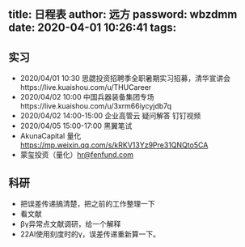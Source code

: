 title: 日程表
author: 远方
password: wbzdmm
date: 2020-04-01 10:26:41
tags:
---
## 实习
- 2020/04/01 10:30 思勰投资招聘季全职暑期实习招募，清华宣讲会https://live.kuaishou.com/u/THUCareer
- 2020/04/02 10:00 中国兵器装备集团专场https://live.kuaishou.com/u/3xrm66iycyjdb7q
- 2020/04/02 14:00-15:00 企业高管云 疑问解答 钉钉视频
- 2020/04/05 15:00-17:00 黑翼笔试
- AkunaCapital 量化 https://mp.weixin.qq.com/s/kRKV13Yz9Pre31QNQto5CA
- 蒙玺投资（量化）hr@fenfund.com



## 科研
- 把误差传递搞清楚，把之前的工作整理一下
- 看文献
- βγ异常点文献调研，给一个解释
- 22Al使用刻度时的γ，误差传递重新算一下。